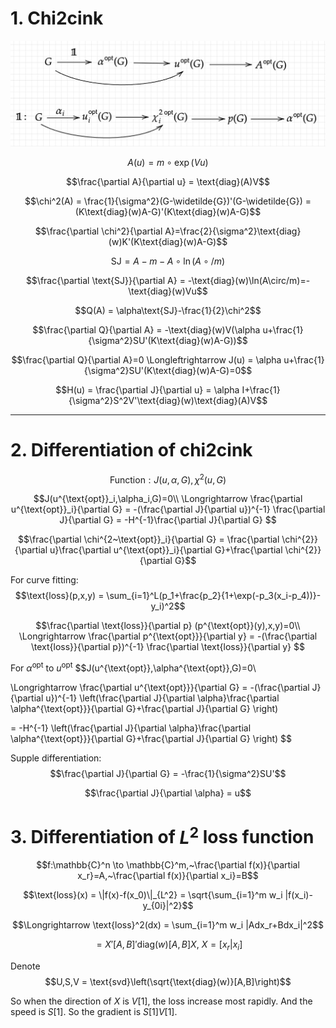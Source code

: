 # 1. Chi2cink
![alt text](flow_chart.jpg)

$$A(u) = m\circ \exp(Vu)$$

$$\frac{\partial A}{\partial u} = \text{diag}(A)V$$

$$\chi^2(A) = \frac{1}{\sigma^2}(G-\widetilde{G})'(G-\widetilde{G}) = (K\text{diag}(w)A-G)'(K\text{diag}(w)A-G)$$

$$\frac{\partial \chi^2}{\partial A}=\frac{2}{\sigma^2}\text{diag}(w)K'(K\text{diag}(w)A-G)$$

$$\text{SJ} = A-m-A\circ \ln(A \circ/ m)$$

$$\frac{\partial \text{SJ}}{\partial A} = -\text{diag}(w)\ln(A\circ/m)=-\text{diag}(w)Vu$$

$$Q(A) = \alpha\text{SJ}-\frac{1}{2}\chi^2$$

$$\frac{\partial Q}{\partial A} = -\text{diag}(w)V(\alpha u+\frac{1}{\sigma^2}SU'(K\text{diag}(w)A-G))$$

$$\frac{\partial Q}{\partial A}=0 \Longleftrightarrow J(u) = \alpha u+\frac{1}{\sigma^2}SU'(K\text{diag}(w)A-G)=0$$

$$H(u) = \frac{\partial J}{\partial u} = \alpha I+\frac{1}{\sigma^2}S^2V'\text{diag}(w)\text{diag}(A)V$$

-------
# 2. Differentiation of chi2cink
$$\text{Function}:J(u,\alpha,G),\chi^2(u,G)$$

$$J(u^{\text{opt}}_i,\alpha_i,G)=0\\
\Longrightarrow \frac{\partial u^{\text{opt}}_i}{\partial G} = -(\frac{\partial J}{\partial u})^{-1} \frac{\partial J}{\partial G} = -H^{-1}\frac{\partial J}{\partial G}
$$

$$\frac{\partial \chi^{2~\text{opt}}_i}{\partial G} = \frac{\partial \chi^{2}}{\partial u}\frac{\partial u^{\text{opt}}_i}{\partial G}+\frac{\partial \chi^{2}}{\partial G}$$

For curve fitting:
$$\text{loss}(p,x,y) = \sum_{i=1}^L(p_1+\frac{p_2}{1+\exp(-p_3(x_i-p_4))}-y_i)^2$$

$$\frac{\partial \text{loss}}{\partial p} (p^{\text{opt}}(y),x,y)=0\\
\Longrightarrow \frac{\partial p^{\text{opt}}}{\partial y} = -(\frac{\partial \text{loss}}{\partial p})^{-1} \frac{\partial \text{loss}}{\partial y}
$$


For $\alpha^{\text{opt}}$ to $u^{\text{opt}}$
$$J(u^{\text{opt}},\alpha^{\text{opt}},G)=0\\

\Longrightarrow \frac{\partial u^{\text{opt}}}{\partial G} = -(\frac{\partial J}{\partial u})^{-1} \left(\frac{\partial J}{\partial \alpha}\frac{\partial \alpha^{\text{opt}}}{\partial G}+\frac{\partial J}{\partial G} \right) 

= -H^{-1} \left(\frac{\partial J}{\partial \alpha}\frac{\partial \alpha^{\text{opt}}}{\partial G}+\frac{\partial J}{\partial G} \right)
$$

Supple differentiation:
$$\frac{\partial J}{\partial G} = -\frac{1}{\sigma^2}SU'$$

$$\frac{\partial J}{\partial \alpha} = u$$

# 3. Differentiation of $L^2$ loss function

$$f:\mathbb{C}^n \to \mathbb{C}^m,~\frac{\partial f(x)}{\partial x_r}=A,~\frac{\partial f(x)}{\partial x_i}=B$$

$$\text{loss}(x) = \|f(x)-f(x_0)\|_{L^2} = \sqrt{\sum_{i=1}^m w_i |f(x_i)-y_{0i}|^2}$$

$$\Longrightarrow \text{loss}^2(dx) = \sum_{i=1}^m w_i |Adx_r+Bdx_i|^2$$

$$= X'[A,B]'\text{diag}(w)[A,B]X,~X=[x_r|x_i]$$

Denote
$$U,S,V = \text{svd}\left(\sqrt{\text{diag}(w)}[A,B]\right)$$

So when the direction of $X$ is $V[1]$, the loss increase most rapidly. And the speed is $S[1]$. So the gradient is $S[1]V[1]$.










